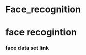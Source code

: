 # Face_recognition
<h1>face recogintion</h1>
<h3>face data set link <a href"https://www.face-rec.org/databases"> </h3>

